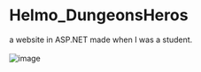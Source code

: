 # Helmo_DungeonsHeros
a website in ASP.NET made when I was a student.
</br>
</br>
![image](https://github.com/NathanLombardelli/Helmo_DungeonsHeros_C-.Net/assets/55028792/97ed3602-0165-48db-b8fa-9c172ab93bef)
